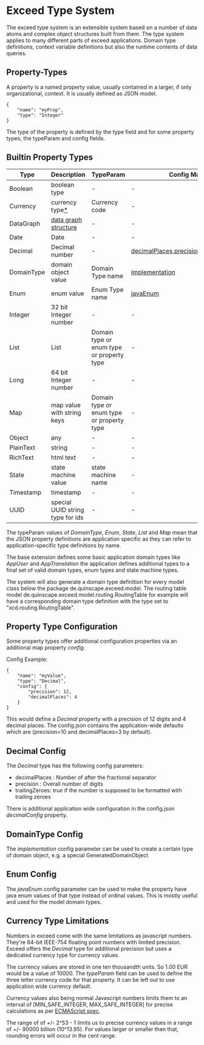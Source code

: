 Exceed Type System
====================

The exceed type system is an extensible system based on a number of data atoms and
complex object structures built from them. The type system applies to many different
parts of exceed applications. Domain type definitions, context variable definitions but
also the runtime contents of data queries.

Property-Types
--------------

A property is a named property value, usually contained in a larger, if only organizational,
context. It is usually defined as JSON model.

```
{
    "name": "myProp",
    "type": "Integer"
}
```

The type of the property is defined by the type field and for some property types,
the typeParam and config fields.


Builtin Property Types
-----------------------

Type       | Description                                      | TypeParam                                      | Config Map
---------- | ------------------------------------------------ | ---------------------------------------------- | -------
Boolean    | boolean type                                     | -                                              | -
Currency   | currency type[*](#currency-type-limitations)     | Currency code                                  | -        
DataGraph  | [data graph structure](./data-graph.html)        | -                                              | -        
Date       | Date                                             | -                                              | -    
Decimal    | Decimal number                                   | -                                              | [decimalPlaces,precision,trailingZeroes](#decimal-config)    
DomainType | domain object value                              | Domain Type name                               | [implementation](#domaintype-config)        
Enum       | enum value                                       | Enum Type name                                 | [javaEnum](#enum-config)    
Integer    | 32 bit Integer number                            | -                                              | -    
List       | List                                             | Domain type or enum type or property type      | -    
Long       | 64 bit Integer number                            | -                                              | -    
Map        | map value with string keys                       | Domain type or enum type or property type      | -
Object     | any                                              | -                                              | -    
PlainText  | string                                           | -                                              | -        
RichText   | html text                                        | -                                              | -        
State      | state machine value                              | state machine name                             | -    
Timestamp  | timestamp                                        | -                                              | -        
UUID       | special UUID string type for ids                 | -                                              | -    

The typeParam values of *DomainType*, *Enum*, *State*, *List* and *Map* mean that the JSON property definitions are 
application specific as they can refer to application-specific type definitions by name.

The base extension defines some basic application domain types like *AppUser* and *AppTranslation* the application defines 
additional types to a final set of valid domain types, enum types and state machine types.

The system will also generate a domain type definition for every model class below the package de.quinscape.exceed.model.
The routing table model de.quinscape.exceed.model.routing.RoutingTable for example will have a corresponding domain type
definition with the type set to "xcd.routing.RoutingTable".


Property Type Configuration
---------------------------

Some property types offer additional configuration properties via an additional map property *config*. 

Config Example: 
   
```
{
    "name": "myValue",
    "type": "Decimal",
    "config": {
        "precision": 12,
        "decimalPlaces": 4
    }
}
```

This would define a *Decimal* property with a precision of 12 digits and 4 decimal places. The config.json contains
the application-wide defaults which are (precision=10 and decimalPlaces=3 by default).



Decimal Config
--------------

The *Decimal* type has the following config parameters:

 * decimalPlaces : Number of after the fractional separator
 * precision : Overall number of digits
 * trailingZeroes: *true* if the number is supposed to be formatted with trailing zeroes
 
There is additional application wide configuration in the config.json *decimalConfig* property.  

DomainType Config
-----------------

The *implementation* config parameter can be used to create a certain type of domain object, e.g. a special GeneratedDomainObject


Enum Config
-----------

The *javaEnum* config parameter can be used to make the property have java enum values of that type instead of ordinal values.
This is mostly useful and used for the model domain types.

Currency Type Limitations
-------------------------

Numbers in exceed come with the same limitations as javascript numbers. They're 64-bit IEEE-754 floating point numbers with limited precision.
Exceed offers the *Decimal* type for additional precision but uses a dedicated currency type for currency values.

The currency values are stored in one ten thousandth units. So 1.00 EUR would be a value of 10000. The *typeParam* field 
can be used to define the three letter currency code for that property. It can be left out to use application wide currency default.

Currency values also being normal Javascript numbers limits them to an interval of [MIN_SAFE_INTEGER, MAX_SAFE_INTEGER] for precise calculations as per 
[ECMAScript spec](https://developer.mozilla.org/de/docs/Web/JavaScript/Reference/Global_Objects/Number/MAX_SAFE_INTEGER).

The range of of +/- 2^53 - 1 limits us to precise currency values in a range of +/- 90000 billion (10^13.95). For values 
larger or smaller then that, rounding errors will occur in the cent range.  
